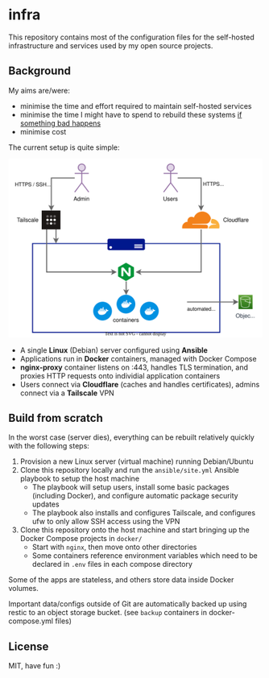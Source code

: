 # infra

This repository contains most of the configuration files for the self-hosted infrastructure and services used by my open source projects.

## Background

My aims are/were:

* minimise the time and effort required to maintain self-hosted services
* minimise the time I might have to spend to rebuild these systems [if something bad happens](https://www.reuters.com/article/us-france-ovh-fire-idUSKBN2B20NU)
* minimise cost

The current setup is quite simple:

![](diagram.svg)

* A single **Linux** (Debian) server configured using **Ansible**
* Applications run in **Docker** containers, managed with Docker Compose
* **nginx-proxy** container listens on :443, handles TLS termination, and proxies HTTP requests onto individial application containers
* Users connect via **Cloudflare** (caches and handles certificates), admins connect via a **Tailscale** VPN

## Build from scratch

In the worst case (server dies), everything can be rebuilt relatively quickly with the following steps: 

1. Provision a new Linux server (virtual machine) running Debian/Ubuntu
2. Clone this repository locally and run the `ansible/site.yml` Ansible playbook to setup the host machine
   * The playbook will setup users, install some basic packages (including Docker), and configure automatic package security updates
   * The playbook also installs and configures Tailscale, and configures ufw to only allow SSH access using the VPN
3. Clone this repository onto the host machine and start bringing up the Docker Compose projects in `docker/`
   * Start with `nginx`, then move onto other directories
   * Some containers reference environment variables which need to be declared in `.env` files in each compose directory

Some of the apps are stateless, and others store data inside Docker volumes.

Important data/configs outside of Git are automatically backed up using restic to an object storage bucket. (see `backup` containers in docker-compose.yml files)

## License

MIT, have fun :)

